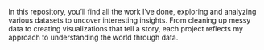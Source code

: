  In this repository, you’ll find all the work I’ve done, exploring and analyzing various datasets to uncover interesting insights. From cleaning up messy data to creating visualizations that tell a story, each project reflects my approach to understanding the world through data.
